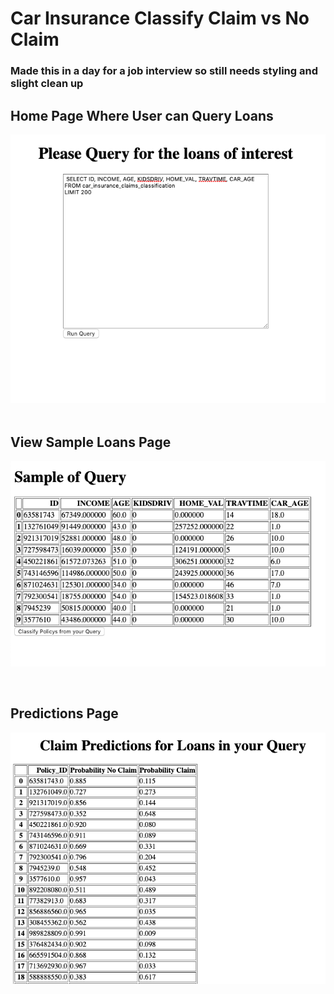 # Car Insurance Classify Claim vs No Claim

### Made this in a day for a job interview so still needs styling and slight clean up

## Home Page Where User can Query Loans
![home page](https://github.com/sethweiland/car_insurance_classify_claim_vs_no_claim/blob/master/Screen%20Shot%202019-11-19%20at%2011.26.07%20AM.png)
&nbsp;
&nbsp;

## View Sample Loans Page
![View Sample Loans From Query](https://github.com/sethweiland/car_insurance_classify_claim_vs_no_claim/blob/master/Screen%20Shot%202019-11-19%20at%2011.26.18%20AM.png)

&nbsp;
&nbsp;
## Predictions Page
![View predictions for each loanID](https://github.com/sethweiland/car_insurance_classify_claim_vs_no_claim/blob/master/Screen%20Shot%202019-11-19%20at%2011.26.32%20AM.png)

